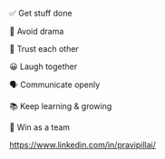 
✅ Get stuff done

🚫 Avoid drama

🤝 Trust each other

😀 Laugh together

🗣️ Communicate openly

📚 Keep learning & growing

👥 Win as a team


https://www.linkedin.com/in/pravipillai/


